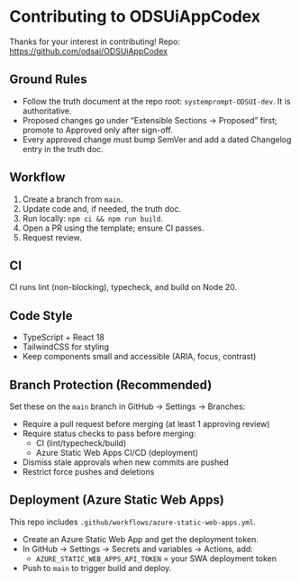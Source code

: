 # Contributing to ODSUiAppCodex

Thanks for your interest in contributing! Repo: https://github.com/odsai/ODSUiAppCodex

## Ground Rules
- Follow the truth document at the repo root: `systemprompt-ODSUI-dev`. It is authoritative.
- Proposed changes go under “Extensible Sections → Proposed” first; promote to Approved only after sign-off.
- Every approved change must bump SemVer and add a dated Changelog entry in the truth doc.

## Workflow
1. Create a branch from `main`.
2. Update code and, if needed, the truth doc.
3. Run locally: `npm ci && npm run build`.
4. Open a PR using the template; ensure CI passes.
5. Request review.

## CI
CI runs lint (non-blocking), typecheck, and build on Node 20.

## Code Style
- TypeScript + React 18
- TailwindCSS for styling
- Keep components small and accessible (ARIA, focus, contrast)

## Branch Protection (Recommended)
Set these on the `main` branch in GitHub → Settings → Branches:
- Require a pull request before merging (at least 1 approving review)
- Require status checks to pass before merging:
  - CI (lint/typecheck/build)
  - Azure Static Web Apps CI/CD (deployment)
- Dismiss stale approvals when new commits are pushed
- Restrict force pushes and deletions

## Deployment (Azure Static Web Apps)
This repo includes `.github/workflows/azure-static-web-apps.yml`.
- Create an Azure Static Web App and get the deployment token.
- In GitHub → Settings → Secrets and variables → Actions, add:
  - `AZURE_STATIC_WEB_APPS_API_TOKEN` = your SWA deployment token
- Push to `main` to trigger build and deploy.
